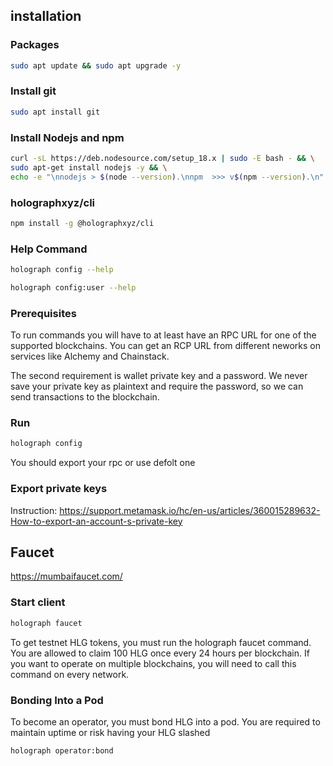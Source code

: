 ## installation 
### Packages
```bash
sudo apt update && sudo apt upgrade -y
```
### Install git
```bash
sudo apt install git 
```

### Install Nodejs and npm
```bash
curl -sL https://deb.nodesource.com/setup_18.x | sudo -E bash - && \
sudo apt-get install nodejs -y && \
echo -e "\nnodejs > $(node --version).\nnpm  >>> v$(npm --version).\n"
```

### holographxyz/cli
```bash
npm install -g @holographxyz/cli
```
### Help Command
```bash
holograph config --help
```
```bash
holograph config:user --help
```
### Prerequisites

To run commands you will have to at least have an RPC URL for one of the supported blockchains. You can get an RCP URL from different neworks on services like Alchemy and Chainstack.

The second requirement is wallet private key and a password. We never save your private key as plaintext and require the password, so we can send transactions to the blockchain.

### Run
```bash
holograph config
```
You should export your rpc or use defolt one
### Export private keys
Instruction:
https://support.metamask.io/hc/en-us/articles/360015289632-How-to-export-an-account-s-private-key

## Faucet 
https://mumbaifaucet.com/

### Start client
```bash
holograph faucet
```
To get testnet HLG tokens, you must run the holograph faucet command. You are allowed to claim 100 HLG once every 24 hours per blockchain. If you want to operate on multiple blockchains, you will need to call this command on every network.

### Bonding Into a Pod
To become an operator, you must bond HLG into a pod. You are required to maintain uptime or risk having your HLG slashed

```bash
holograph operator:bond
```

